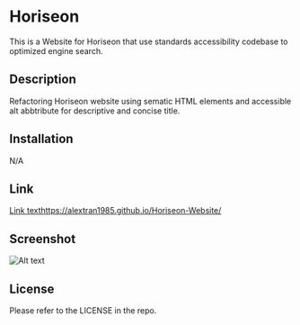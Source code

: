 # Horiseon 

This is a Website for Horiseon that use standards accessibility codebase to optimized engine search.

## Description

Refactoring Horiseon website using sematic HTML elements and accessible alt abbtribute for descriptive and concise title.

## Installation

N/A

## Link

[Link text](https://website-name.com)https://alextran1985.github.io/Horiseon-Website/

## Screenshot

![Alt text](https://github.com/alextran1985/Horiseon-Website/blob/main/assets/images/Screenshot%202024-04-04 "Horiseon Screenshot")

## License

Please refer to the LICENSE in the repo.


